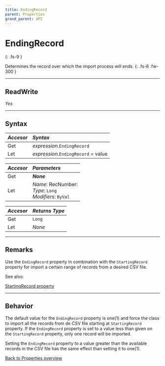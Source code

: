```yaml
---
title: EndingRecord
parent: Properties
grand_parent: API
---
```


# EndingRecord
{: .fs-9 }

Determines the record over which the import process will ends.
{: .fs-6 .fw-300 }

---

## ReadWrite

_Yes_

---

## Syntax

|**_Accesor_**|**_Syntax_**|
|:----------|:----------|
|Get|*expression*.`EndingRecord`|
|Let|*expression*.`EndingRecord` = value|

|**_Accesor_**|**_Parameters_**|
|:----------|:----------|
|Get|**_None_**|
|Let|*Name*: RecNumber:<br>*Type*: `Long`<br>*Modifiers*: `ByVal`|

|**_Accesor_**|**_Returns Type_**|
|:----------|:----------|
|Get|`Long`|
|Let|_None_|

---

## Remarks
Use the `EndingRecord` property in combination with the `StartingRecord` property for import a certain range of records from a desired CSV file.

See also:

[StartingRecord property](https://ws-garcia.github.io/VBA-CSV-interface/api/properties/startingrecord.html)

---

## Behavior
The default value for the `EndingRecord` property is one(1) and force the class to import all the records from de CSV file starting at `StartingRecord` property. If the `EndingRecord` property is set to a value less than given on the `StartingRecord` property, only one record will be imported.

Setting the `EndingRecord` property to a value greater than the available records in the CSV file has the same effect than setting it to one(1).

[Back to Properties overview](https://ws-garcia.github.io/VBA-CSV-interface/api/properties/)